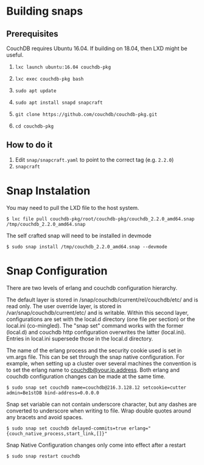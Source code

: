 # Building snaps

## Prerequisites

CouchDB requires Ubuntu 16.04. If building on 18.04, then LXD might be useful. 

1. `lxc launch ubuntu:16.04 couchdb-pkg`
1. `lxc exec couchdb-pkg bash`
1. `sudo apt update`
1. `sudo apt install snapd snapcraft`

1. `git clone https://github.com/couchdb/couchdb-pkg.git`
1. `cd couchdb-pkg`

## How to do it

1. Edit `snap/snapcraft.yaml` to point to the correct tag (e.g. `2.2.0`)
1. `snapcraft`

# Snap Instalation

You may need to pull the LXD file to the host system.

    $ lxc file pull couchdb-pkg/root/couchdb-pkg/couchdb_2.2.0_amd64.snap /tmp/couchdb_2.2.0_amd64.snap

The self crafted snap will need to be installed in devmode

    $ sudo snap install /tmp/couchdb_2.2.0_amd64.snap --devmode 

# Snap Configuration

There are two levels of erlang and couchdb configuration hierarchy. 

The default layer is stored in /snap/couchdb/current/rel/couchdb/etc/ and is read only. 
The user override layer, is stored in /var/snap/couchdb/current/etc/ and is writable. 
Within this second layer, configurations are set with the local.d directory (one file 
per section) or the local.ini (co-mingled). The "snap set" command works with the 
former (local.d) and couchdb http configuration overwrites the latter (local.ini). 
Entries in local.ini supersede those in the local.d directory.

The name of the erlang process and the security cookie used is set in vm.args file.
This can be set through the snap native configuration. For example, when setting up 
a cluster over several machines the convention is to set the erlang 
name to couchdb@your.ip.address. Both erlang and couchdb configuration changes can be 
made at the same time.

    $ sudo snap set couchdb name=couchdb@216.3.128.12 setcookie=cutter admin=Be1stDB bind-address=0.0.0.0

Snap set variable can not contain underscore character, but any dashes are converted to underscore when
writing to file. Wrap double quotes around any bracets and avoid spaces.

    $ sudo snap set couchdb delayed-commits=true erlang="{couch_native_process,start_link,[]}"

Snap Native Configuration changes only come into effect after a restart
    
    $ sudo snap restart couchdb

